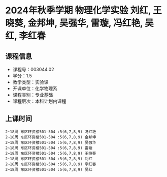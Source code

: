 # 2024年秋季学期 物理化学实验 刘红, 王晓葵, 金邦坤, 吴强华, 雷璇, 冯红艳, 吴红, 李红春






## 课程信息

- 课程号：003044.02
- 学分：1.5
- 教学类型：实验课
- 开课单位：化学物理系
- 课程类别：专业基础
- 课程层次：本科计划内课程

## 上课时间

```
2~18周 东区环资楼501-504 :5(6,7,8,9) 冯红艳
2~18周 东区环资楼501-504 :5(6,7,8,9) 金邦坤
2~18周 东区环资楼501-504 :5(6,7,8,9) 吴强华
2~18周 东区环资楼501-504 :5(6,7,8,9) 雷璇
2~18周 东区环资楼501-504 :5(6,7,8,9) 王晓葵
2~18周 东区环资楼501-504 :5(6,7,8,9) 刘红
2~18周 东区环资楼501-504 :5(6,7,8,9) 李红春
2~18周 东区环资楼501-504 :5(6,7,8,9) 吴红
```

